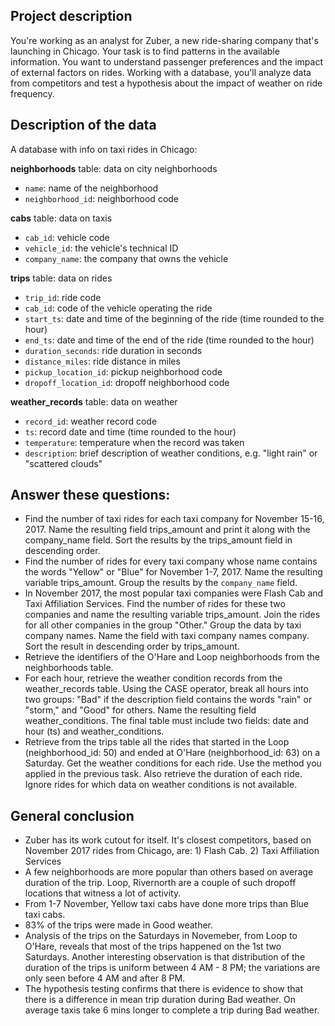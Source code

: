 ## Project description

You're working as an analyst for Zuber, a new ride-sharing company that's launching in Chicago. Your task is to find patterns in the available information. You want to understand passenger preferences and the impact of external factors on rides.
Working with a database, you'll analyze data from competitors and test a hypothesis about the impact of weather on ride frequency.


## Description of the data

A database with info on taxi rides in Chicago:

**neighborhoods** table: data on city neighborhoods

- `name`: name of the neighborhood
- `neighborhood_id`: neighborhood code

**cabs** table: data on taxis

- `cab_id`: vehicle code
- `vehicle_id`: the vehicle's technical ID
- `company_name`: the company that owns the vehicle

**trips** table: data on rides

- `trip_id`: ride code
- `cab_id`: code of the vehicle operating the ride
- `start_ts`: date and time of the beginning of the ride (time rounded to the hour)
- `end_ts`: date and time of the end of the ride (time rounded to the hour)
- `duration_seconds`: ride duration in seconds
- `distance_miles`: ride distance in miles
- `pickup_location_id`: pickup neighborhood code
- `dropoff_location_id`: dropoff neighborhood code

**weather_records** table: data on weather

- `record_id`: weather record code
- `ts`: record date and time (time rounded to the hour)
- `temperature`: temperature when the record was taken
- `description`: brief description of weather conditions, e.g. "light rain" or "scattered clouds"

## Answer these questions:

- Find the number of taxi rides for each taxi company for November 15-16, 2017. Name the resulting field trips_amount and print it along with the company_name field. 
Sort the results by the trips_amount field in descending order.
- Find the number of rides for every taxi company whose name contains the words "Yellow" or "Blue" for November 1-7, 2017. Name the resulting variable trips_amount. Group the results by the `company_name` field.
- In November 2017, the most popular taxi companies were Flash Cab and Taxi Affiliation Services. Find the number of rides for these two companies and name the resulting variable trips_amount. 
Join the rides for all other companies in the group "Other." Group the data by taxi company names. Name the field with taxi company names company. Sort the result in descending order by trips_amount.
- Retrieve the identifiers of the O'Hare and Loop neighborhoods from the neighborhoods table.
- For each hour, retrieve the weather condition records from the weather_records table. Using the CASE operator, break all hours into two groups: "Bad" if the description field contains the words "rain" or "storm," and "Good" for others. Name the resulting field weather_conditions. The final table must include two fields: date and hour (ts) and weather_conditions.
- Retrieve from the trips table all the rides that started in the Loop (neighborhood_id: 50) and ended at O'Hare (neighborhood_id: 63) on a Saturday. Get the weather conditions for each ride. Use the method you applied in the previous task. Also retrieve the duration of each ride. Ignore rides for which data on weather conditions is not available.


## General conclusion

- Zuber has its work cutout for itself. It's closest competitors, based on November 2017 rides from Chicago, are: 1) Flash Cab. 2) Taxi Affiliation Services
- A few neighborhoods are more popular than others based on average duration of the trip. Loop, Rivernorth are a couple of such dropoff locations that witness a lot of activity.
- From 1-7 November, Yellow taxi cabs have done more trips than Blue taxi cabs.
- 83% of the trips were made in Good weather.
- Analysis of the trips on the Saturdays in Novemeber, from Loop to O'Hare, reveals that most of the trips happened on the 1st two Saturdays. Another interesting observation is that distribution of the duration of the trips is uniform between 4 AM - 8 PM; the variations are only seen before 4 AM and after 8 PM.
- The hypothesis testing confirms that there is evidence to show that there is a difference in mean trip duration during Bad weather. On average taxis take 6 mins longer to complete a trip during Bad weather.